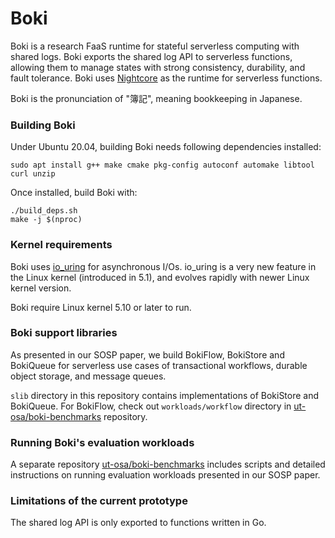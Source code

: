 Boki
==================================

Boki is a research FaaS runtime for stateful serverless computing with shared logs.
Boki exports the shared log API to serverless functions, allowing them to manage states with strong consistency, durability, and fault tolerance.
Boki uses [Nightcore](https://github.com/ut-osa/nightcore) as the runtime for serverless functions.

Boki is the pronunciation of "簿記", meaning bookkeeping in Japanese.

### Building Boki ###

Under Ubuntu 20.04, building Boki needs following dependencies installed:
~~~
sudo apt install g++ make cmake pkg-config autoconf automake libtool curl unzip
~~~

Once installed, build Boki with:

~~~
./build_deps.sh
make -j $(nproc)
~~~

### Kernel requirements ###

Boki uses [io_uring](https://en.wikipedia.org/wiki/Io_uring) for asynchronous I/Os.
io_uring is a very new feature in the Linux kernel (introduced in 5.1),
and evolves rapidly with newer Linux kernel version.

Boki require Linux kernel 5.10 or later to run.

### Boki support libraries ###

As presented in our SOSP paper, we build BokiFlow, BokiStore and BokiQueue for serverless use cases of
transactional workflows, durable object storage, and message queues.

`slib` directory in this repository contains implementations of BokiStore and BokiQueue.
For BokiFlow, check out `workloads/workflow` directory in [ut-osa/boki-benchmarks](https://github.com/ut-osa/boki-benchmarks) repository.

### Running Boki's evaluation workloads ###

A separate repository [ut-osa/boki-benchmarks](https://github.com/ut-osa/boki-benchmarks)
includes scripts and detailed instructions on running evaluation workloads presented in our SOSP paper.

### Limitations of the current prototype ###

The shared log API is only exported to functions written in Go.
